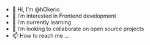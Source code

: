 - 👋 Hi, I’m @hOkerio
- 👀 I’m interested in Frontend development
- 🌱 I’m currently learning 
- 💞️ I’m looking to collaborate on open source projects 
- 📫 How to reach me ...

<!---
hOkerio/hOkerio is a ✨ special ✨ repository because its `README.md` (this file) appears on your GitHub profile.
You can click the Preview link to take a look at your changes.
--->
